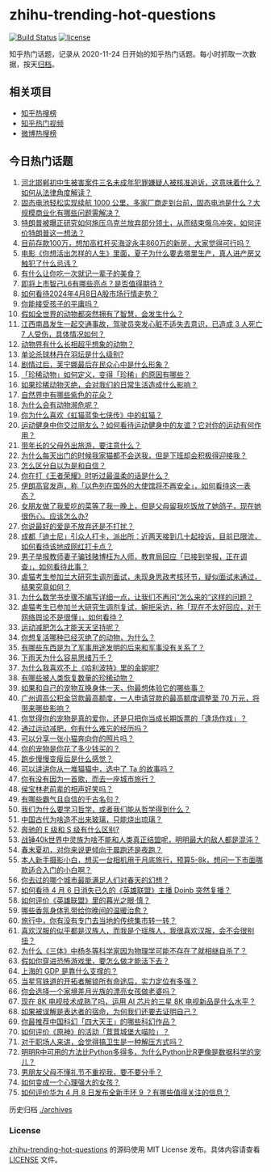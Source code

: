 # zhihu-trending-hot-questions

[![Build Status](https://github.com/justjavac/zhihu-trending-hot-questions/workflows/ci/badge.svg?branch=master)](https://github.com/justjavac/zhihu-trending-hot-questions/actions)
[![license](https://img.shields.io/github/license/justjavac/zhihu-trending-hot-questions)](https://github.com/justjavac/zhihu-trending-hot-questions/blob/master/LICENSE)

知乎热门话题，记录从 2020-11-24
日开始的知乎热门话题。每小时抓取一次数据，按天[归档](./archives)。

## 相关项目

- [知乎热搜榜](https://github.com/justjavac/zhihu-trending-top-search)
- [知乎热门视频](https://github.com/justjavac/zhihu-trending-hot-video)
- [微博热搜榜](https://github.com/justjavac/weibo-trending-hot-search)

## 今日热门话题

<!-- BEGIN -->
<!-- 最后更新时间 Tue Apr 09 2024 05:16:03 GMT+0800 (China Standard Time) -->

1. [河北邯郸初中生被害案件三名未成年犯罪嫌疑人被核准追诉，这意味着什么？如何从法律角度解读？](https://www.zhihu.com/question/652177735)
1. [固态电池轻松实现续航 1000 公里，多家厂商走到台前，固态电池是什么？大规模商业化有哪些问题需解决？](https://www.zhihu.com/question/652186190)
1. [特朗普被曝正研究如何施压乌克兰放弃部分领土，从而结束俄乌冲突，如何评价特朗普这一想法？](https://www.zhihu.com/question/652209049)
1. [目前存款100万，想加高杠杆买海淀永丰860万的新房，大家觉得可行吗？](https://www.zhihu.com/question/652234527)
1. [电影《你想活出怎样的人生》里面，夏子为什么要去塔里生产，真人进产房又触犯了什么忌讳？](https://www.zhihu.com/question/651605649)
1. [有什么让你吃一次就记一辈子的美食？](https://www.zhihu.com/question/442763529)
1. [即将上市智己L6有哪些亮点？是否值得期待？](https://www.zhihu.com/question/652137638)
1. [如何看待2024年4月8日A股市场行情走势？](https://www.zhihu.com/question/652141557)
1. [你能接受孩子的平庸吗？](https://www.zhihu.com/question/358573044)
1. [假如全世界的动物都突然拥有了智慧，会发生什么？](https://www.zhihu.com/question/650083214)
1. [江西南昌发生一起交通事故，驾驶员突发心脏不适失去意识，已造成 3 人死亡 7 人受伤，具体情况如何？](https://www.zhihu.com/question/652200420)
1. [动物界有什么长相超乎想象的动物？](https://www.zhihu.com/question/650084188)
1. [单论杀球林丹在羽坛是什么级别?](https://www.zhihu.com/question/644220827)
1. [剧情过后，芙宁娜最后在民众心中是什么形象？](https://www.zhihu.com/question/649731443)
1. [「珍稀动物」如何定义，变得「珍稀」的原因有哪些？](https://www.zhihu.com/question/650083038)
1. [如果珍稀动物灭绝，会对我们的日常生活造成什么影响？](https://www.zhihu.com/question/650082919)
1. [自然界中有哪些紫色的花朵？](https://www.zhihu.com/question/652235994)
1. [为什么会有动物濒危呢？](https://www.zhihu.com/question/652280495)
1. [你为什么喜欢《虹猫蓝兔七侠传》中的虹猫？](https://www.zhihu.com/question/408950216)
1. [运动健身中你交过朋友么？如何看待运动健身中的友谊？它对你的运动有何作用？](https://www.zhihu.com/question/651436051)
1. [带年长的父母外出旅游，要注意什么？](https://www.zhihu.com/question/19855091)
1. [为什么每天出门的时候我家猫都不会送我，但是下班却会积极得迎接我？](https://www.zhihu.com/question/649237609)
1. [怎么区分自以为是和自信？](https://www.zhihu.com/question/643325085)
1. [你在打《王者荣耀》时听过最温柔的话是什么？](https://www.zhihu.com/question/473782243)
1. [​伊朗高官发声，称「以色列在国外的大使馆将不再安全」，如何看待这一表态？](https://www.zhihu.com/question/652166241)
1. [女朋友做了我爱吃的菜等了我一晚上，但是父母留我吃饭放了她鸽子，现在她很伤心。应该怎么办?](https://www.zhihu.com/question/646358762)
1. [你说最好的爱是不放弃还是不打扰？](https://www.zhihu.com/question/646285104)
1. [成都「迪士尼」引众人打卡，派出所：近两天接到几十起投诉，目前已限流，如何看待该地成网红打卡点？](https://www.zhihu.com/question/652025378)
1. [男子举报教师妻子骗钱赌博枉为人师，教育局回应「已接到举报，正在调查」，如何看待此事？](https://www.zhihu.com/question/652082204)
1. [虐猫考生参加兰大研究生调剂面试，未现身思政考核环节，疑似面试未通过，结果究竟如何？](https://www.zhihu.com/question/652234778)
1. [为什么数学书步骤不编写详细一点，让我们不再问“怎么来的”这样的问题？](https://www.zhihu.com/question/634381823)
1. [虐猫考生已参加兰大研究生调剂复试，婉拒采访，称「现在不太好回应，对于网络舆论不是很懂」，如何看待？](https://www.zhihu.com/question/652173441)
1. [运动减肥怎么才能天天坚持呢？](https://www.zhihu.com/question/652072611)
1. [你想复活哪种已经灭绝了的动物，为什么？](https://www.zhihu.com/question/650083402)
1. [有哪些东西是为了军事用途发明的后来和军事没有关系了？](https://www.zhihu.com/question/447267248)
1. [下雨天为什么容易思绪万千？](https://www.zhihu.com/question/651914574)
1. [为什么我喜欢不上《哈利波特》里的金妮呢?](https://www.zhihu.com/question/277725287)
1. [有哪些被人类恢复数量的珍稀动物？](https://www.zhihu.com/question/650680938)
1. [如果和自己的宠物互换身体一天，你最想体验它的哪些事？](https://www.zhihu.com/question/651356838)
1. [广州调高公积金贷款最高额度，一人申请贷款的最高额度调整至 70 万元，将带来哪些影响？](https://www.zhihu.com/question/652228891)
1. [你觉得你的宠物是真的爱你，还是只把你当成长期饭票的「逢场作戏」？](https://www.zhihu.com/question/649237477)
1. [通过运动减肥，你有什么难忘的经历吗？](https://www.zhihu.com/question/651894079)
1. [可以分享一张小猫奔向你的照片吗？](https://www.zhihu.com/question/646471496)
1. [你的宠物是你花了多少钱买的？](https://www.zhihu.com/question/650460666)
1. [跑步慢慢变瘦后是什么感觉？](https://www.zhihu.com/question/651569617)
1. [可以讲讲你从一堆猫猫中，选中了 Ta 的故事吗？](https://www.zhihu.com/question/646471694)
1. [你有没有因为一首歌，而去一座城市旅行？](https://www.zhihu.com/question/649453458)
1. [侯宝林老前辈的相声好笑吗？](https://www.zhihu.com/question/429685710)
1. [有哪些霸气且自信的千古名句？](https://www.zhihu.com/question/652143414)
1. [我们为什么要学习哲学，或者我们能从哲学得到什么？](https://www.zhihu.com/question/652140193)
1. [中国古代为啥造不出来玻璃，只能烧出琉璃？](https://www.zhihu.com/question/651437535)
1. [奔驰的 E 级和 S 级有什么区别?](https://www.zhihu.com/question/352695778)
1. [战锤40k世界中灵族为啥不能和人类真正结盟呢，明明最大的敌人都是混沌？](https://www.zhihu.com/question/476789942)
1. [春末夏初，对你来说更倾向于晨跑还是夜跑？](https://www.zhihu.com/question/651033722)
1. [本人新手摄影小白，想买一台相机用于月底旅行，预算5-8k，想问一下市面哪款适合入门的小白啊？](https://www.zhihu.com/question/648319835)
1. [你去过的哪个城市最能满足人们对春天的幻想？](https://www.zhihu.com/question/649629614)
1. [如何看待 4 月 6 日消失已久的《英雄联盟》主播 Doinb 突然复播？](https://www.zhihu.com/question/652057567)
1. [如何评价《英雄联盟》里的暮光之眼·慎？](https://www.zhihu.com/question/269767725)
1. [哪些香氛身体乳带给你晚间的温暖治愈？](https://www.zhihu.com/question/646339562)
1. [旅行中，你有没有专门去当地的传统集市转一转？](https://www.zhihu.com/question/650200360)
1. [喜欢汉服的似乎都是汉族人，而我是个瑶族人，我很喜欢汉服，会不会很别扭？](https://www.zhihu.com/question/36100050)
1. [为什么《三体》中杨冬等科学家因为物理学可能不存在了就相继自杀了？](https://www.zhihu.com/question/579098283)
1. [假如你穿进恐怖游戏里，要怎么做才能活下去？](https://www.zhihu.com/question/647207882)
1. [上海的 GDP 是靠什么支撑的？](https://www.zhihu.com/question/27689443)
1. [当星穹铁道的开拓者解锁所有命途后，实力定位有多强？](https://www.zhihu.com/question/651094209)
1. [你会选择一个家境差月光族的漂亮女孩做老婆吗？](https://www.zhihu.com/question/47225232)
1. [现在 8K 电视技术成熟了吗，运用 AI 芯片的三星 8K 电视新品是什么水平？](https://www.zhihu.com/question/652248514)
1. [如果被误解是表达者的宿命，为何我们还要去证明自己？](https://www.zhihu.com/question/650357364)
1. [你最推荐中国科幻「四大天王」的哪些科幻作品？](https://www.zhihu.com/question/651188554)
1. [如何评价《原神》的活动「茸茸城堡大喵险」？](https://www.zhihu.com/question/651952242)
1. [对于职场人来讲，会觉得搞卫生是一种解压方式吗？](https://www.zhihu.com/question/652264701)
1. [明明R中可用的方法比Python多得多，为什么Python比R更像是数据科学的宠儿？](https://www.zhihu.com/question/637441452)
1. [男朋友父母不懂礼节不重视我，要不要分手？](https://www.zhihu.com/question/651727359)
1. [如何变成一个心理强大的女孩？](https://www.zhihu.com/question/542764581)
1. [如何评价华为 4 月 8 日发布全新手环 9 ？有哪些值得关注的信息？](https://www.zhihu.com/question/652173586)

<!-- END -->

历史归档 [./archives](./archives)

### License

[zhihu-trending-hot-questions](https://github.com/justjavac/zhihu-trending-hot-questions)
的源码使用 MIT License 发布。具体内容请查看 [LICENSE](./LICENSE) 文件。
